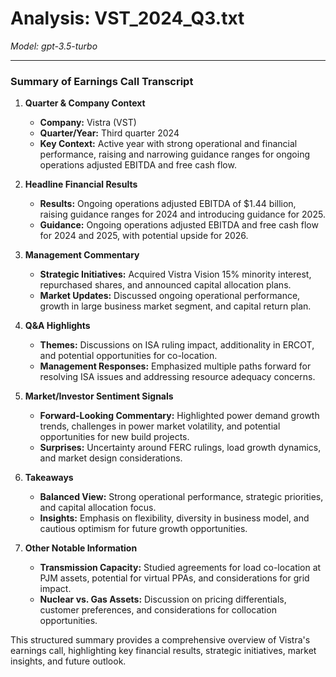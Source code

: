 # Analysis: VST_2024_Q3.txt

*Model: gpt-3.5-turbo*

---

### Summary of Earnings Call Transcript

1. **Quarter & Company Context**
   - **Company:** Vistra (VST)
   - **Quarter/Year:** Third quarter 2024
   - **Key Context:** Active year with strong operational and financial performance, raising and narrowing guidance ranges for ongoing operations adjusted EBITDA and free cash flow.

2. **Headline Financial Results**
   - **Results:** Ongoing operations adjusted EBITDA of $1.44 billion, raising guidance ranges for 2024 and introducing guidance for 2025.
   - **Guidance:** Ongoing operations adjusted EBITDA and free cash flow for 2024 and 2025, with potential upside for 2026.

3. **Management Commentary**
   - **Strategic Initiatives:** Acquired Vistra Vision 15% minority interest, repurchased shares, and announced capital allocation plans.
   - **Market Updates:** Discussed ongoing operational performance, growth in large business market segment, and capital return plan.

4. **Q&A Highlights**
   - **Themes:** Discussions on ISA ruling impact, additionality in ERCOT, and potential opportunities for co-location.
   - **Management Responses:** Emphasized multiple paths forward for resolving ISA issues and addressing resource adequacy concerns.

5. **Market/Investor Sentiment Signals**
   - **Forward-Looking Commentary:** Highlighted power demand growth trends, challenges in power market volatility, and potential opportunities for new build projects.
   - **Surprises:** Uncertainty around FERC rulings, load growth dynamics, and market design considerations.

6. **Takeaways**
   - **Balanced View:** Strong operational performance, strategic priorities, and capital allocation focus.
   - **Insights:** Emphasis on flexibility, diversity in business model, and cautious optimism for future growth opportunities.

7. **Other Notable Information**
   - **Transmission Capacity:** Studied agreements for load co-location at PJM assets, potential for virtual PPAs, and considerations for grid impact.
   - **Nuclear vs. Gas Assets:** Discussion on pricing differentials, customer preferences, and considerations for collocation opportunities.

This structured summary provides a comprehensive overview of Vistra's earnings call, highlighting key financial results, strategic initiatives, market insights, and future outlook.